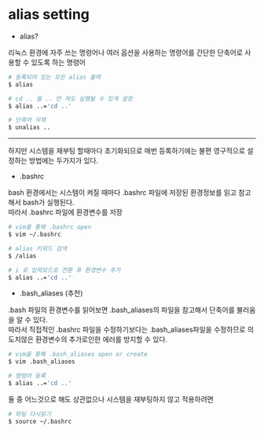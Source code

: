 # alias setting

- alias?

리눅스 환경에 자주 쓰는 명령어나 여러 옵션을 사용하는 명령어를 간단한 단축어로 사용할 수 있도록 하는 명령어

```bash
# 등록되어 있는 모든 alias 출력
$ alias

# cd .. 을 .. 만 쳐도 실행될 수 있게 설정
$ alias ..='cd ..'

# 단축어 삭제
$ unalias ..
```

---

하지만 시스템을 재부팅 할때마다 초기화되므로 매번 등록하기에는 불편
영구적으로 설정하는 방법에는 두가지가 있다.

- .bashrc

bash 환경에서는 시스템이 켜질 때마다 .bashrc 파일에 저장된 환경정보를 읽고 참고해서 bash가 실행된다.  
따라서 .bashrc 파일에 환경변수를 저장

```bash
# vim을 통해 .bashrc open
$ vim ~/.bashrc

# alias 키워드 검색
$ /alias

# i 로 입력모드로 전환 후 환경변수 추가
$ alias ..='cd ..'
```

- .bash_aliases (추천)

.bash 파일의 환경변수를 읽어보면 .bash_aliases의 파일을 참고해서 단축어를 불러옴을 알 수 있다.  
따라서 직접적인 .bashrc 파일을 수정하기보다는 .bash_aliases파일을 수정하므로 의도치않은 환경변수의 추가로인한 에러를 방지할 수 있다.

```sh
# vim을 통해 .bash_aliases open or create
$ vim .bash_aliases

# 명령어 등록
$ alias ..='cd ..'
```

둘 중 어느것으로 해도 상관없으나 시스템을 재부팅하지 않고 적용하려면
```bash
# 파일 다시읽기
$ source ~/.bashrc
```